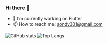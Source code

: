 ### Hi there 👋

- 🔭 I’m currently working on Flutter
- 📫 How to reach me: sondv301@gmail.com

![GitHub stats](https://github-readme-stats.vercel.app/api?username=sondv301&show_icons=true&theme=transparent)
![Top Langs](https://github-readme-stats.vercel.app/api/top-langs/?username=sondv301&layout=compact)
